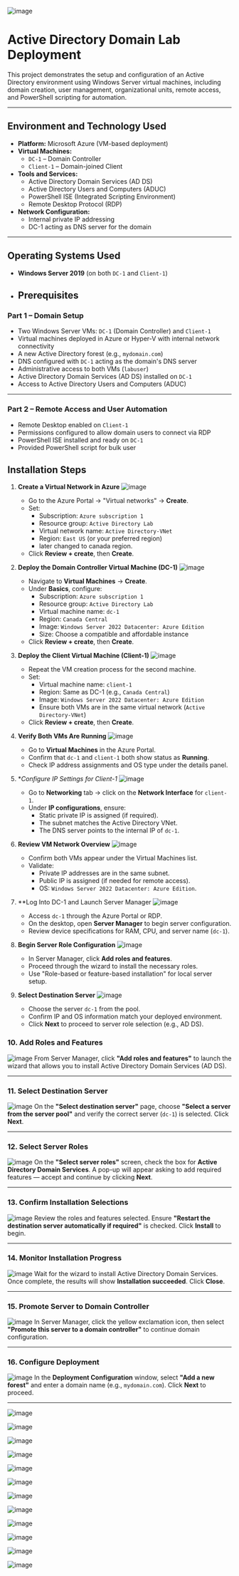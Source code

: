 ![image](https://github.com/user-attachments/assets/145b11f7-f99b-405f-a558-c5346a22ba00)

# Active Directory Domain Lab Deployment

This project demonstrates the setup and configuration of an Active Directory environment using Windows Server virtual machines, including domain creation, user management, organizational units, remote access, and PowerShell scripting for automation.

---

## Environment and Technology Used

- **Platform:** Microsoft Azure (VM-based deployment)
- **Virtual Machines:**
  - `DC-1` – Domain Controller
  - `Client-1` – Domain-joined Client
- **Tools and Services:**
  - Active Directory Domain Services (AD DS)
  - Active Directory Users and Computers (ADUC)
  - PowerShell ISE (Integrated Scripting Environment)
  - Remote Desktop Protocol (RDP)
- **Network Configuration:**
  - Internal private IP addressing
  - DC-1 acting as DNS server for the domain

---

## Operating Systems Used

- **Windows Server 2019** (on both `DC-1` and `Client-1`)

- ## Prerequisites

### Part 1 – Domain Setup

- Two Windows Server VMs: `DC-1` (Domain Controller) and `Client-1`
- Virtual machines deployed in Azure or Hyper-V with internal network connectivity
- A new Active Directory forest (e.g., `mydomain.com`)
- DNS configured with `DC-1` acting as the domain's DNS server
- Administrative access to both VMs (`labuser`)
- Active Directory Domain Services (AD DS) installed on `DC-1`
- Access to Active Directory Users and Computers (ADUC)

---

### Part 2 – Remote Access and User Automation

- Remote Desktop enabled on `Client-1`
- Permissions configured to allow domain users to connect via RDP
- PowerShell ISE installed and ready on `DC-1`
- Provided PowerShell script for bulk user

## Installation Steps

1. **Create a Virtual Network in Azure**
     ![image](https://github.com/user-attachments/assets/d0813d8c-b01c-4e07-807f-93fea22cde8f)
   - Go to the Azure Portal → "Virtual networks" → **Create**.
   - Set:
     - Subscription: `Azure subscription 1`
     - Resource group: `Active Directory Lab`
     - Virtual network name: `Active Directory-VNet`
     - Region: `East US` (or your preferred region)
     - later changed to canada region.
   - Click **Review + create**, then **Create**.

2. **Deploy the Domain Controller Virtual Machine (DC-1)**
     ![image](https://github.com/user-attachments/assets/87f83de6-736f-4479-a46c-c464ff8aa58c)
   - Navigate to **Virtual Machines** → **Create**.
   - Under **Basics**, configure:
     - Subscription: `Azure subscription 1`
     - Resource group: `Active Directory Lab`
     - Virtual machine name: `dc-1`
     - Region: `Canada Central`
     - Image: `Windows Server 2022 Datacenter: Azure Edition`
     - Size: Choose a compatible and affordable instance
   - Click **Review + create**, then **Create**.

3. **Deploy the Client Virtual Machine (Client-1)**
     ![image](https://github.com/user-attachments/assets/37ff8d4a-a037-4c4f-b67d-b5e2a0ecfd21)
   - Repeat the VM creation process for the second machine.
   - Set:
     - Virtual machine name: `client-1`
     - Region: Same as DC-1 (e.g., `Canada Central`)
     - Image: `Windows Server 2022 Datacenter: Azure Edition`
     - Ensure both VMs are in the same virtual network (`Active Directory-VNet`)
   - Click **Review + create**, then **Create**.

4. **Verify Both VMs Are Running**
     ![image](https://github.com/user-attachments/assets/37ff8d4a-a037-4c4f-b67d-b5e2a0ecfd21)
   - Go to **Virtual Machines** in the Azure Portal.
   - Confirm that `dc-1` and `client-1` both show status as **Running**.
   - Check IP address assignments and OS type under the details panel.

5. **Configure IP Settings for Client-1*
        ![image](https://github.com/user-attachments/assets/2f47a13c-1728-4056-ae59-d9fcffde6c65)
   - Go to **Networking** tab → click on the **Network Interface** for `client-1`.
   - Under **IP configurations**, ensure:
     - Static private IP is assigned (if required).
     - The subnet matches the Active Directory VNet.
     - The DNS server points to the internal IP of `dc-1`.

6. **Review VM Network Overview**
     ![image](https://github.com/user-attachments/assets/5ef16986-8374-4745-be3c-ad056d7863d9)
   - Confirm both VMs appear under the Virtual Machines list.
   - Validate:
     - Private IP addresses are in the same subnet.
     - Public IP is assigned (if needed for remote access).
     - OS: `Windows Server 2022 Datacenter: Azure Edition`.

7. **Log Into DC-1 and Launch Server Manager
![image](https://github.com/user-attachments/assets/1f9c4313-59ba-4cba-83d5-31f084654c46)
   - Access `dc-1` through the Azure Portal or RDP.
   - On the desktop, open **Server Manager** to begin server configuration.
   - Review device specifications for RAM, CPU, and server name (`dc-1`).

8. **Begin Server Role Configuration**
    ![image](https://github.com/user-attachments/assets/47216e96-1734-44ce-9a00-31c35fb22b98)
   - In Server Manager, click **Add roles and features**.
   - Proceed through the wizard to install the necessary roles.
   - Use "Role-based or feature-based installation" for local server setup.

9. **Select Destination Server**
    ![image](https://github.com/user-attachments/assets/e4458fba-e325-4078-8521-b997d14a9d37)
   - Choose the server `dc-1` from the pool.
   - Confirm IP and OS information match your deployed environment.
   - Click **Next** to proceed to server role selection (e.g., AD DS).

### 10. Add Roles and Features  
![image](https://github.com/user-attachments/assets/e4458fba-e325-4078-8521-b997d14a9d37)
From Server Manager, click **"Add roles and features"** to launch the wizard that allows you to install Active Directory Domain Services (AD DS).

---

### 11. Select Destination Server  
![image](https://github.com/user-attachments/assets/17cd520c-df11-439f-af64-da2016787103)
On the **"Select destination server"** page, choose **"Select a server from the server pool"** and verify the correct server (`dc-1`) is selected. Click **Next**.

---

### 12. Select Server Roles  
![image](https://github.com/user-attachments/assets/e1d5aa9c-94a6-4e09-a072-68ad3cd59df2)
On the **"Select server roles"** screen, check the box for **Active Directory Domain Services**. A pop-up will appear asking to add required features — accept and continue by clicking **Next**.

---

### 13. Confirm Installation Selections  
![image](https://github.com/user-attachments/assets/255f94db-d673-4a44-8145-46a87d0f3016)
Review the roles and features selected. Ensure **"Restart the destination server automatically if required"** is checked. Click **Install** to begin.

---

### 14. Monitor Installation Progress  
![image](https://github.com/user-attachments/assets/dc32cb13-fb9f-40b4-bf14-b1a7b00bf6ec)
Wait for the wizard to install Active Directory Domain Services. Once complete, the results will show **Installation succeeded**. Click **Close**.

---

### 15. Promote Server to Domain Controller  
![image](https://github.com/user-attachments/assets/d6188123-b10b-4544-9c02-92936aeaee24)
In Server Manager, click the yellow exclamation icon, then select **"Promote this server to a domain controller"** to continue domain configuration.

---

### 16. Configure Deployment  
![image](https://github.com/user-attachments/assets/7594d0a4-f53c-41b7-b337-e994b9edad0a)
In the **Deployment Configuration** window, select **"Add a new forest"** and enter a domain name (e.g., `mydomain.com`). Click **Next** to proceed.

---

























![image](https://github.com/user-attachments/assets/7594d0a4-f53c-41b7-b337-e994b9edad0a)

![image](https://github.com/user-attachments/assets/90bb3999-0c47-4b53-be8f-e9bb5a685456)

![image](https://github.com/user-attachments/assets/9d4444ee-828f-4087-ab0d-dcee125ce30b)

![image](https://github.com/user-attachments/assets/7d3ab057-c533-4614-bd72-a4fac5bc91d9)

![image](https://github.com/user-attachments/assets/27a6df98-286b-48d1-882b-ac52951d4a2b)

![image](https://github.com/user-attachments/assets/6cf7841d-606e-423e-854d-0e8d2b610456)

![image](https://github.com/user-attachments/assets/c02bdb75-71ea-4175-a2fd-ecf004fcd847)

![image](https://github.com/user-attachments/assets/784e8b6a-c4c5-4230-937d-41b09f5172bb)

![image](https://github.com/user-attachments/assets/4d93f123-d0b8-45a4-a7f2-bbed37801aa5)

![image](https://github.com/user-attachments/assets/0865252e-976f-4fa8-9c99-49e0627dd6ce)

![image](https://github.com/user-attachments/assets/bbe1b2a6-ba5d-42ce-9267-a7e8fcd3e427)

![image](https://github.com/user-attachments/assets/cefc0515-9673-490b-a8ae-574ebafd8d6d)
















